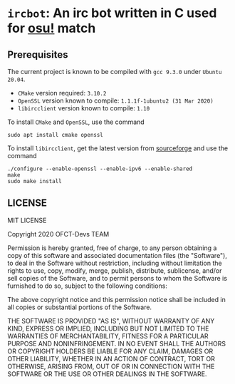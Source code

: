 # `ircbot`: An irc bot written in C used for [osu!](https://osu.ppy.sh/home) match

## Prerequisites
The current project is known to be compiled with `gcc 9.3.0` under `Ubuntu 20.04`.
- `CMake` version required: `3.10.2`
- `OpenSSL` version known to compile: `1.1.1f-1ubuntu2 (31 Mar 2020)`
- `libircclient` version known to compile: `1.10`

To install `CMake` and `OpenSSL`, use the command
```shell script
sudo apt install cmake openssl
```
To install `libircclient`, get the latest version from
[sourceforge](https://sourceforge.net/projects/libircclient)
and use the command
```shell script
./configure --enable-openssl --enable-ipv6 --enable-shared
make
sudo make install
```

## LICENSE
MIT LICENSE

Copyright 2020 OFCT-Devs TEAM

Permission is hereby granted, free of charge, to any person obtaining a copy of this software and associated documentation files (the "Software"), to deal in the Software without restriction, including without limitation the rights to use, copy, modify, merge, publish, distribute, sublicense, and/or sell copies of the Software, and to permit persons to whom the Software is furnished to do so, subject to the following conditions:

The above copyright notice and this permission notice shall be included in all copies or substantial portions of the Software.

THE SOFTWARE IS PROVIDED "AS IS", WITHOUT WARRANTY OF ANY KIND, EXPRESS OR IMPLIED, INCLUDING BUT NOT LIMITED TO THE WARRANTIES OF MERCHANTABILITY, FITNESS FOR A PARTICULAR PURPOSE AND NONINFRINGEMENT. IN NO EVENT SHALL THE AUTHORS OR COPYRIGHT HOLDERS BE LIABLE FOR ANY CLAIM, DAMAGES OR OTHER LIABILITY, WHETHER IN AN ACTION OF CONTRACT, TORT OR OTHERWISE, ARISING FROM, OUT OF OR IN CONNECTION WITH THE SOFTWARE OR THE USE OR OTHER DEALINGS IN THE SOFTWARE.